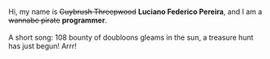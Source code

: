Hi, my name is ~~Guybrush Threepwood~~ **Luciano Federico Pereira**, and I am a ~~wannabe pirate~~ **programmer**.<br><br>A short song: 108 bounty of doubloons gleams in the sun, a treasure hunt has just begun! Arrr!
